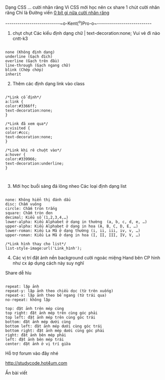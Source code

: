 Dạng CSS ... cười nhăn răng
Vì CSS mới học nên cx share 1 chút cười nhăn răng
Chỉ là
Đường viền [0 bít gì nữa cười nhăn răng ](.md)


---------------------------~o-Kent(<sup>o</sup>)Pro-o~---------------------------



1. chụt chụt Các kiểu định dạng chữ | text-decoration:none;
Vui vẻ đi nào cntt-k3

```

none (Không định dạng)
underline (Gạch đích)
overline (Gạch trên đầu)
line-through (Gạch ngang chữ)
blink (Chớp chớp)
inherit

```

2. Thêm các định dạng link vào class


```

/*Link cố định*/
a:link {
color:#3366ff;
text-decoration:none;
}

/*Link đã xem qua*/
a:visited {
color:#ccc;
text-decoration:none;
}

/*Link khi rê chuột vào*/
a:hover {
color:#339966;
text-decoration:underline;
}



```
3. Mới học buổi sáng đá lông nheo
Các loại định dạng list

```

none: Không hiển thị đánh dấu
disc: Chấm vuông
circle: Chấm tròn trắng
square: Chấm tròn đen
decimal: Kiểu số (1,2,3,4,…)
lower-alpha: Kiểu Alphabet ở dạng in thường  (a, b, c, d, e, …)
upper-alpha: Kiểu Alphabet ở dạng in hoa (A, B, C, D, E, …)
lower-roman: Kiểu La Mã ở dạng thường (i, ii, iii, iv, v, …)
upper-roman: Kiểu La Mã ở dạng in hoa (I, II, III, IV, V, …)

/*Link hình thay cho list*/
list-style-image:url('Link_hình');

```


4. Các vị trí đặt ảnh nền background cười ngoác miệng
Hand bên CP hình như cx áp dụng cách này suy nghĩ

Share dễ hỉu

```

repeat: lặp ảnh
repeat-y: lặp ảnh theo chiều dọc (từ trên xuống)
repeat-x: lặp ảnh theo bề ngang (từ trái qua)
no-repeat: không lặp

top: đặt ảnh trên mép cùng
top right: đặt ảnh mép trên cùng góc phải
top left: đặt ảnh mép trên cùng góc trái
bottom: đặt ảnh mép dưới cùng
bottom left: đặt ảnh mép dưới cùng góc trái
bottom right: đặt ảnh mép dưới cùng góc phải
right: đặt ảnh bên mép phải
left: đặt ảnh bên mép trái
center: đặt ảnh ở vị trí giữa

```

Hỗ trợ forum vào đây nhé

http://studycode.hot4um.com


Ẩn bài viết